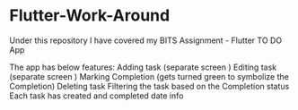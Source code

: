 # Flutter-Work-Around

Under this repository I have covered my BITS Assignment - Flutter TO DO App

The app has below features:
	Adding task (separate screen )
	Editing task (separate screen )
	Marking Completion (gets turned green to symbolize the Completion)
	Deleting task
	Filtering the task based on the Completion status
	Each task has created and completed date info
